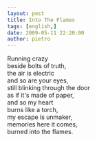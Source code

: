 ```yaml
---
layout: post
title: Into The Flames
tags: [english,]
date: 2009-05-11 22:20:00
author: pietro
---
```

Running crazy<br/>beside bolts of truth,<br/>the air is electric<br/>and so are your eyes,<br/>still blinking through the door<br/>as if it's made of paper,<br/>and so my heart<br/>burns like a torch,<br/>my escape is unmaker,<br/>memories here it comes,<br/>burned into the flames.
